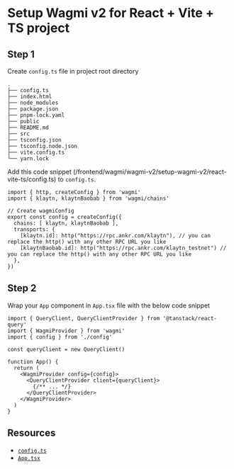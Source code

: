 # Setup Wagmi v2 for React + Vite + TS project

## Step 1
Create `config.ts` file in project root directory
```
.
├── config.ts
├── index.html
├── node_modules
├── package.json
├── pnpm-lock.yaml
├── public
├── README.md
├── src
├── tsconfig.json
├── tsconfig.node.json
├── vite.config.ts
└── yarn.lock
```
Add this code snippet (/frontend/wagmi/wagmi-v2/setup-wagmi-v2/react-vite-ts/config.ts) to `config.ts`.
```tsx
import { http, createConfig } from 'wagmi'
import { klaytn, klaytnBaobab } from 'wagmi/chains'

// Create wagmiConfig
export const config = createConfig({
  chains: [ klaytn, klaytnBaobab ],
  transports: {
    [klaytn.id]: http("https://rpc.ankr.com/klaytn"), // you can replace the http() with any other RPC URL you like
    [klaytnBaobab.id]: http("https://rpc.ankr.com/klaytn_testnet") // you can replace the http() with any other RPC URL you like
  },
})
```


## Step 2
Wrap your `App` component in `App.tsx` file with the below code snippet

```tsx
import { QueryClient, QueryClientProvider } from '@tanstack/react-query' 
import { WagmiProvider } from 'wagmi'
import { config } from './config'

const queryClient = new QueryClient() 

function App() {
  return (
    <WagmiProvider config={config}>
      <QueryClientProvider client={queryClient}> 
        {/** ... */} 
      </QueryClientProvider> 
    </WagmiProvider>
  )
}
```

## Resources
- [`config.ts`](/frontend/wagmi/wagmi-v2/setup-wagmi-v2/react-vite-ts/config.ts)
- [`App.tsx`](/frontend/wagmi/wagmi-v2/setup-wagmi-v2/react-vite-ts/App.tsx)